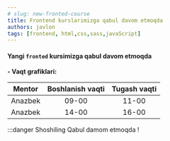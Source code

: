 ```yaml
---
# slug: new-fronted-course
title: Frontend kurslarimizga qabul davom etmoqda
authors: javlon
tags: [frontend, html,css,sass,javaScript]
---
```


#### Yangi **`fronted`** kursimizga qabul davom etmoqda

**- Vaqt grafiklari:**

  | Mentor | Boshlanish vaqti | Tugash vaqti |
  | :----: | :---: | :----------------------: |
  | Anazbek | 09-00 | 11-00 |
  | Anazbek | 14-00 | 16-00 |

:::danger Shoshiling
Qabul damom etmoqda !
